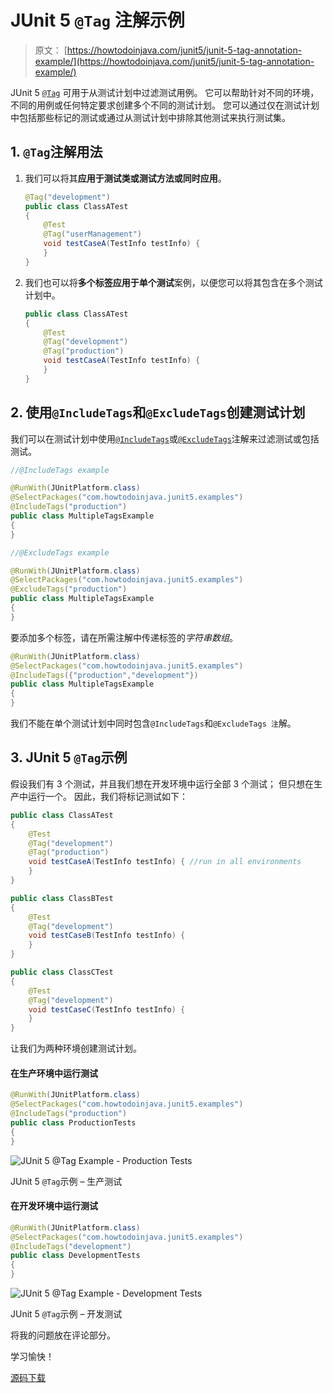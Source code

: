 # JUnit 5 `@Tag` 注解示例

> 原文： [https://howtodoinjava.com/junit5/junit-5-tag-annotation-example/](https://howtodoinjava.com/junit5/junit-5-tag-annotation-example/)

JUnit 5 [`@Tag`](http://junit.org/junit5/docs/current/api/org/junit/jupiter/api/Tag.html) 可用于从测试计划中过滤测试用例。 它可以帮助针对不同的环境，不同的用例或任何特定要求创建多个不同的测试计划。 您可以通过仅在测试计划中包括那些标记的测试或通过从测试计划中排除其他测试来执行测试集。

## 1\. `@Tag`注解用法

1.  我们可以将其**应用于测试类或测试方法或同时应用**。

    ```java
    @Tag("development")
    public class ClassATest
    {
    	@Test
    	@Tag("userManagement")
    	void testCaseA(TestInfo testInfo) {
    	}
    }

    ```

2.  我们也可以将**多个标签应用于单个测试**案例，以便您可以将其包含在多个测试计划中。

    ```java
    public class ClassATest
    {
    	@Test
    	@Tag("development")
    	@Tag("production")
    	void testCaseA(TestInfo testInfo) {
    	}
    }

    ```

## 2\. 使用`@IncludeTags`和`@ExcludeTags`创建测试计划

我们可以在测试计划中使用[`@IncludeTags`](http://junit.org/junit5/docs/current/api/index.html?org/junit/platform/runner/IncludeTags.html)或[`@ExcludeTags`](http://junit.org/junit5/docs/current/api/index.html?org/junit/platform/runner/ExcludeTags.html)注解来过滤测试或包括测试。

```java
//@IncludeTags example

@RunWith(JUnitPlatform.class)
@SelectPackages("com.howtodoinjava.junit5.examples")
@IncludeTags("production")
public class MultipleTagsExample 
{
}

//@ExcludeTags example

@RunWith(JUnitPlatform.class)
@SelectPackages("com.howtodoinjava.junit5.examples")
@ExcludeTags("production")
public class MultipleTagsExample 
{
}

```

要添加多个标签，请在所需注解中传递标签的*字符串数组*。

```java
@RunWith(JUnitPlatform.class)
@SelectPackages("com.howtodoinjava.junit5.examples")
@IncludeTags({"production","development"})
public class MultipleTagsExample 
{
}

```

我们不能在单个测试计划中同时包含`@IncludeTags`和`@ExcludeTags 注`解。

## 3\. JUnit 5 `@Tag`示例

假设我们有 3 个测试，并且我们想在开发环境中运行全部 3 个测试； 但只想在生产中运行一个。 因此，我们将标记测试如下：

```java
public class ClassATest
{
	@Test
	@Tag("development")
	@Tag("production")
	void testCaseA(TestInfo testInfo) { //run in all environments
	}
}

public class ClassBTest
{
	@Test
	@Tag("development")
	void testCaseB(TestInfo testInfo) {
	}
}

public class ClassCTest
{
	@Test
	@Tag("development")
	void testCaseC(TestInfo testInfo) {
	}
}

```

让我们为两种环境创建测试计划。

#### 在生产环境中运行测试

```java
@RunWith(JUnitPlatform.class)
@SelectPackages("com.howtodoinjava.junit5.examples")
@IncludeTags("production")
public class ProductionTests 
{
}

```

![JUnit 5 @Tag Example - Production Tests](img/b9653a407e8fca6e0439e9b25f72b3c3.png)

JUnit 5 `@Tag`示例 – 生产测试



#### 在开发环境中运行测试

```java
@RunWith(JUnitPlatform.class)
@SelectPackages("com.howtodoinjava.junit5.examples")
@IncludeTags("development")
public class DevelopmentTests 
{
}

```

![JUnit 5 @Tag Example - Development Tests](img/da0d6710958d1a488cf312e55059eaff.png)

JUnit 5 `@Tag`示例 – 开发测试



将我的问题放在评论部分。

学习愉快！

[源码下载](https://github.com/lokeshgupta1981/Junit5Examples/tree/master/JUnit5Examples)